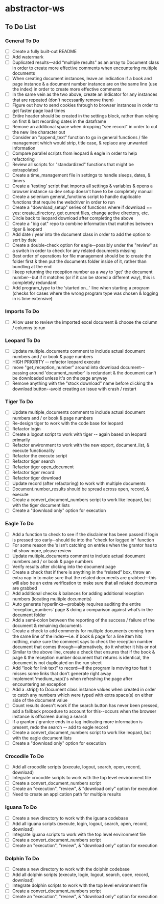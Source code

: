 # abstractor-ws

## To Do List

### General To Do

- [ ] Create a fully built-out README
- [ ] Add watermark
- [ ] Duplicated results—add “multiple results” as an array to Document class in order to create more effective comments when encountering multiple documents
- [ ] When creating document instances, leave an indication if a book and page instance & a document number instance are on the same line (use the index) in order to create more effective comments
- [ ] In the same vein as the two above, create an indicator for any instances that are repeated (don't necessarily remove them)
- [ ] Figure out how to send cookies through to browser instances in order to get faster page load times
- [ ] Entire header should be created in the settings block, rather than relying on first & last recording dates in the dataframe
- [ ] Remove an additional space when dropping "see record" in order to cut the new line character out
- [ ] Consider an "append_text" function to go in general functions / file management which would strip, title case, & replace any unwanted information
- [ ] Compare parallel scripts from leopard & eagle in order to help refactoring
- [ ] Review all scripts for "standardized" functions that might be extrapolated
- [ ] Create a time_management file in settings to handle sleeps, dates, & timers
- [ ] Create a 'testing' script that imports all settings & variables & opens a browser instance so dev setup doesn't have to be completely manual
- [ ] Create a selenium general_functions script to handle duplicable functions that require the webdriver in order to run
- [ ] Create a "download_setup" series of functions where if download == yes: create_directory, get current files, change active directory, etc.
- [ ] Circle back to leopard download after completing the above
- [ ] Create a "big cat" repo to combine information that matches between tiger & leopard
- [ ] Add date / year into the document class in order to add the option to sort by date
- [ ] Create a double-check option for eagle--possibly under the "review" as a switch in order to check for any related documents missing
- [ ] Best order of operations for file management should be to create the folder first & then put the documents folder inside of it, rather than bundling at the end
- [ ] I keep returning the reception number as a way to 'get' the document number--but if it matches (or if it can be stored a different way), this is completely redundant
- [ ] Add program_type to  the 'started on...' line when starting a program (checks for cases where the wrong program type was chosen & logging in is time extensive)

### Imports To Do

- [ ] Allow user to review the imported excel document & choose the column / columns to run

### Leopard To Do

- [ ] Update multiple_documents comment to include actual document numbers and / or book & page numbers
- [ ] HIGH PRIORITY -- refactor leopard execute
- [ ] move "get_reception_number" around into download document--passing around 'document_number' is redundant & the document can't be downloaded unless it's on the page anyway
- [ ] Remove anything with the "stock download" name before clicking the download button--avoid creating an issue with crash / restart

### Tiger To Do

- [ ] Update multiple_documents comment to include actual document numbers and / or book & page numbers
- [ ] Re-design tiger to work with the code base for leopard
- [ ] Refactor login
- [ ] Create a logout script to work with tiger -- again based on leopard primarily
- [ ] Refactor environment to work with the new export, document_list, & execute functionality
- [ ] Refactor the execute script
- [ ] Refactor tiger search
- [ ] Refactor tiger open_document
- [ ] Refactor tiger record
- [ ] Refactor tiger download
- [ ] Update record (after refactoring) to work with multiple documents
- [ ] Document.number_results should be spread across open, record, & execute
- [ ] Create a convert_document_numbers script to work like leopard, but with the tiger document lists
- [ ] Create a "download only" option for execution

### Eagle To Do

- [ ] Add a function to check to see if the disclaimer has been passed if login is pressed too early--should tie into the "check for logged in" function
- [ ] For some reason the ’s isn’t catching on entries when the grantor has to hit show more, please review
- [ ] Update multiple_documents comment to include actual document numbers and / or book & page numbers
- [ ] Verify results after clicking into the document page
- [ ] Create a check that if there is anything in the “related” box, throw an extra nap in to make sure that the related documents are grabbed—this will also be an extra verification to make sure that all related documents are grabbed
- [ ] Add additional checks & balances for adding additional reception numbers (locating multiple documents)
- [ ] Auto generate hyperlinks—probably requires auditing the entire ‘reception_numbers’ page & doing a comparison against what’s in the document folder
- [ ] Add a semi-colon between the reporting of the success / failure of the document & remaining documents
- [ ] Create a check to add comments for multiple documents coming from the same line of the index—i.e. if book & page for a line item hits nothing, make sure the comment says to check the reception number document that comes through—alternatively, do it whether it hits or not
- [ ] Similar to the above line, create a check that ensures that if the book & page & the reception number document that returns is identical, the document is not duplicated on the run sheet
- [ ] Add “look for link text” to record—if the program is moving too fast it misses some links that don’t generate right away
- [ ] Implement 'medium_nap()'s when refreshing the page after encountering an exception
- [ ] Add a .strip() to Document class instance values when created in order to catch any numbers which were typed with extra space(s) on either side of the document value
- [ ] Count results doesn't work if the search button has never been pressed, add a fallback procedure to account for this--occurs when the browser instance is offscreen during a search
- [ ] If a grantor / grantee ends in a tag indicating more information is present, redo the search -- add to eagle record
- [ ] Create a convert_document_numbers script to work like leopard, but with the eagle document lists
- [ ] Create a "download only" option for execution

### Crocodile To Do

- [ ] Add all crocodile scripts (execute, logout, search, open, record, download)
- [ ] Integrate crocodile scripts to work with the top level environment file
- [ ] Create a convert_document_numbers script
- [ ] Create an "execution", "review", & "download only" option for execution
- [ ] Need to create an application path for multiple results

### Iguana To Do

- [ ] Create a new directory to work with the iguana codebase
- [ ] Add all iguana scripts (execute, login, logout, search, open, record, download)
- [ ] Integrate iguana scripts to work with the top level environment file
- [ ] Create a convert_document_numbers script
- [ ] Create an "execution", "review", & "download only" option for execution

### Dolphin To Do

- [ ] Create a new directory to work with the dolphin codebase
- [ ] Add all dolphin scripts (execute, login, logout, search, open, record, download)
- [ ] Integrate dolphin scripts to work with the top level environment file
- [ ] Create a convert_document_numbers script
- [ ] Create an "execution", "review", & "download only" option for execution
